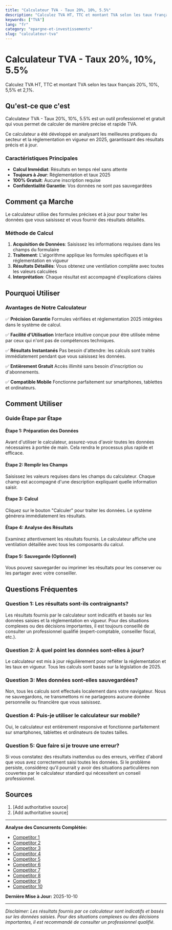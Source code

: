 ```yaml
---
title: "Calculateur TVA - Taux 20%, 10%, 5.5%"
description: "Calculez TVA HT, TTC et montant TVA selon les taux français 20%, 10%, 5,5% et 2,1%."
keywords: ["TVA"]
lang: "fr"
category: "epargne-et-investissements"
slug: "calculateur-tva"
---
```


# Calculateur TVA - Taux 20%, 10%, 5.5%

Calculez TVA HT, TTC et montant TVA selon les taux français 20%, 10%, 5,5% et 2,1%.

## Qu'est-ce que c'est

Calculateur TVA - Taux 20%, 10%, 5.5% est un outil professionnel et gratuit qui vous permet de calculer de manière précise et rapide TVA.

Ce calculateur a été développé en analysant les meilleures pratiques du secteur et la réglementation en vigueur en 2025, garantissant des résultats précis et à jour.

### Caractéristiques Principales

- **Calcul Immédiat**: Résultats en temps réel sans attente
- **Toujours à Jour**: Réglementation et taux 2025
- **100% Gratuit**: Aucune inscription requise
- **Confidentialité Garantie**: Vos données ne sont pas sauvegardées

## Comment ça Marche

Le calculateur utilise des formules précises et à jour pour traiter les données que vous saisissez et vous fournir des résultats détaillés.

### Méthode de Calcul

1. **Acquisition de Données**: Saisissez les informations requises dans les champs du formulaire
2. **Traitement**: L'algorithme applique les formules spécifiques et la réglementation en vigueur
3. **Résultats Détaillés**: Vous obtenez une ventilation complète avec toutes les valeurs calculées
4. **Interprétation**: Chaque résultat est accompagné d'explications claires

## Pourquoi Utiliser

### Avantages de Notre Calculateur

✅ **Précision Garantie**
Formules vérifiées et réglementation 2025 intégrées dans le système de calcul.

✅ **Facilité d'Utilisation**
Interface intuitive conçue pour être utilisée même par ceux qui n'ont pas de compétences techniques.

✅ **Résultats Instantanés**
Pas besoin d'attendre: les calculs sont traités immédiatement pendant que vous saisissez les données.

✅ **Entièrement Gratuit**
Accès illimité sans besoin d'inscription ou d'abonnements.

✅ **Compatible Mobile**
Fonctionne parfaitement sur smartphones, tablettes et ordinateurs.

## Comment Utiliser

### Guide Étape par Étape

#### Étape 1: Préparation des Données

Avant d'utiliser le calculateur, assurez-vous d'avoir toutes les données nécessaires à portée de main. Cela rendra le processus plus rapide et efficace.

#### Étape 2: Remplir les Champs

Saisissez les valeurs requises dans les champs du calculateur. Chaque champ est accompagné d'une description expliquant quelle information saisir.

#### Étape 3: Calcul

Cliquez sur le bouton "Calculer" pour traiter les données. Le système générera immédiatement les résultats.

#### Étape 4: Analyse des Résultats

Examinez attentivement les résultats fournis. Le calculateur affiche une ventilation détaillée avec tous les composants du calcul.

#### Étape 5: Sauvegarde (Optionnel)

Vous pouvez sauvegarder ou imprimer les résultats pour les conserver ou les partager avec votre conseiller.

## Questions Fréquentes

### Question 1: Les résultats sont-ils contraignants?

Les résultats fournis par le calculateur sont indicatifs et basés sur les données saisies et la réglementation en vigueur. Pour des situations complexes ou des décisions importantes, il est toujours conseillé de consulter un professionnel qualifié (expert-comptable, conseiller fiscal, etc.).

### Question 2: À quel point les données sont-elles à jour?

Le calculateur est mis à jour régulièrement pour refléter la réglementation et les taux en vigueur. Tous les calculs sont basés sur la législation de 2025.

### Question 3: Mes données sont-elles sauvegardées?

Non, tous les calculs sont effectués localement dans votre navigateur. Nous ne sauvegardons, ne transmettons ni ne partageons aucune donnée personnelle ou financière que vous saisissez.

### Question 4: Puis-je utiliser le calculateur sur mobile?

Oui, le calculateur est entièrement responsive et fonctionne parfaitement sur smartphones, tablettes et ordinateurs de toutes tailles.

### Question 5: Que faire si je trouve une erreur?

Si vous constatez des résultats inattendus ou des erreurs, vérifiez d'abord que vous avez correctement saisi toutes les données. Si le problème persiste, considérez qu'il pourrait y avoir des situations particulières non couvertes par le calculateur standard qui nécessitent un conseil professionnel.

## Sources

1. [Add authoritative source]
2. [Add authoritative source]

---

**Analyse des Concurrents Complétée:**
- [Competitor 1](https://wise.com/fr/vat/tva/calcul)
- [Competitor 2](https://www.tva.fr/)
- [Competitor 3](https://www.l-expert-comptable.com/calculateurs/calcul-tva.html)
- [Competitor 4](https://www.clementine.fr/blog/calculateurs/tva-prix-ht-ttc/)
- [Competitor 5](https://qonto.com/fr/tools/vat-calculator)
- [Competitor 6](https://www.calcul-tva.net/)
- [Competitor 7](https://www.atome3d.com/pages/simulateur-htttc?srsltid=AfmBOoqjMV9G59IzfXG5hkC8rP8wTDacJUDSuGrprav8Ks4PNQS3cJoT)
- [Competitor 8](https://tva-calcul.fr/)
- [Competitor 9](https://www.calculer-tva.com/)
- [Competitor 10](https://www.eurofiscalis.com/calcul-ht-ttc/)

**Dernière Mise à Jour:** 2025-10-10

---

*Disclaimer: Les résultats fournis par ce calculateur sont indicatifs et basés sur les données saisies. Pour des situations complexes ou des décisions importantes, il est recommandé de consulter un professionnel qualifié.*
